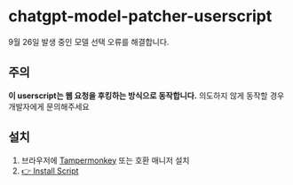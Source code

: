 # chatgpt-model-patcher-userscript
9월 26일 발생 중인 모델 선택 오류를 해결합니다.

## 주의
**이 userscript는 웹 요청을 후킹하는 방식으로 동작합니다.** 의도하지 않게 동작할 경우 개발자에게 문의해주세요

## 설치

1. 브라우저에 [Tampermonkey](https://www.tampermonkey.net/) 또는 호환 매니저 설치
2. [👉 Install Script](https://raw.githubusercontent.com/gurumnyang/chatgpt-model-patcher-userscript/main/model-patcher.user.js)
